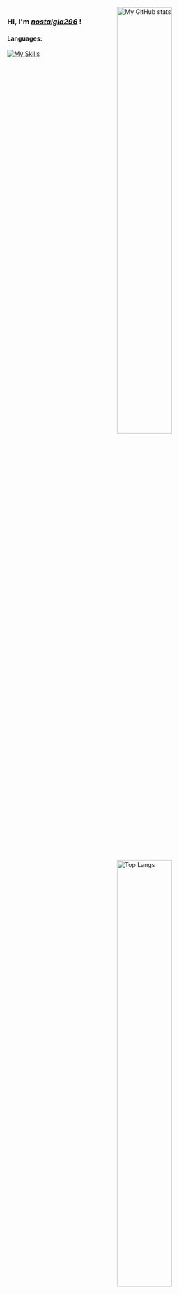 <a href="https://github.com/anuraghazra/github-readme-stats">
  <img align="right" width="50%" src="https://github-readme-stats.vercel.app/api?username=nostalgia296&show=reviews&count_private=true&theme=tokyonight&hide_border=true&show_icons=true&include_all_commits=false" alt="My GitHub stats" />
</a>
<a href="https://github.com/anuraghazra/github-readme-stats">
  <img align="right" width="50%" src="https://github-readme-stats.vercel.app/api/top-langs/?username=nostalgia296&layout=compact&theme=tokyonight&hide_border=true" alt="Top Langs" />
</a>

### Hi, I'm *[nostalgia296](https://github.com/nostalgia296)* !

#### Languages:
[![My Skills](https://skillicons.dev/icons?i=js,ts,dart,go,vue&perline=5)](https://skillicons.dev)
